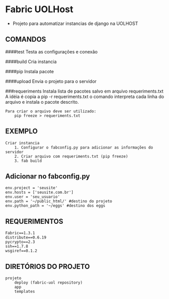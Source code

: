 Fabric UOLHost
==========================================================

* Projeto para automatizar instancias de django na UOLHOST

COMANDOS
---------------------------------------------------------

####test
	Testa as configurações e conexão

####build
    Cria instancia 

####pip
    Instala pacote

####upload
    Envia o projeto para o servidor

###requeriments
    Instala lista de pacotes salvo em arquivo requeriments.txt
    A idéia é copia a pip -r requeriments.txt
    o comando interpreta cada linha do arquivo e instala o
    pacote descrito.

    Para criar o arquivo deve ser utilizado: 
    	pip freeze > requeriments.txt

## EXEMPLO
 
	Criar instancia
    	1. Configurar o fabconfig.py para adicionar as informações do servidor
    	2. Criar arquivo com requeriments.txt (pip freeze)
    	3. fab build
    

## Adicionar no fabconfig.py
   
    env.project = 'seusite'
    env.hosts = ['seusite.com.br']
    env.user = 'seu_usuario'
    env.path = '~/public_html/' #destino do projeto
    env.python_path = '~/eggs' #destino dos eggs


## REQUERIMENTOS
    Fabric==1.3.1
    distribute==0.6.19
    pycrypto==2.3
    ssh==1.7.8
    wsgiref==0.1.2


## DIRETÓRIOS DO PROJETO
	projeto 
		deploy (fabric-uol repository)
		app
		templates
